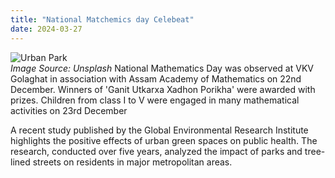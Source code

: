 ```yaml
---
title: "National Matchemics day Celebeat"
date: 2024-03-27
---
```

![Urban Park](https://imgs.search.brave.com/xC7hxFnk5skjir1bORM1cur-YIK-31TBntMlVYG0pKU/rs:fit:860:0:0:0/g:ce/aHR0cHM6Ly90My5m/dGNkbi5uZXQvanBn/LzA5LzI0LzU3Lzg4/LzM2MF9GXzkyNDU3/ODg5NV9DUjlwQ1FN/aUdSSXRGZnh4aFNn/bDhmbXROTmloaDUy/Ri5qcGc)  
*Image Source: Unsplash*
National Mathematics Day was observed at VKV Golaghat in association with Assam Academy of Mathematics on 22nd December. Winners of 'Ganit Utkarxa Xadhon Porikha' were awarded with prizes. Children from class I to V were engaged in many mathematical activities on 23rd December

A recent study published by the Global Environmental Research Institute highlights the positive effects of urban green spaces on public health. The research, conducted over five years, analyzed the impact of parks and tree-lined streets on residents in major metropolitan areas.
